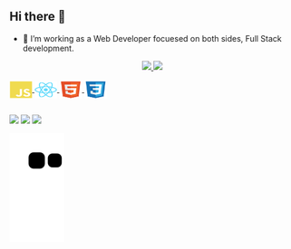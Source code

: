 ## Hi there 👋

- 🔭 I’m working as a Web Developer focuesed on both sides, Full Stack development.

<div align="center">
  <a href="https://github.com/amik94">
  <img height="180em" src="https://github-readme-stats.vercel.app/api?username=amik94&show_icons=true&theme=react&include_all_commits=true&count_private=true"/>
  <img height="180em" src="https://github-readme-stats.vercel.app/api/top-langs/?username=amik94&layout=compact&langs_count=7&theme=react"/>
</div>
  
<div style="display: inline_block"><br>
  <img align="center" alt="Armine-Js" height="30" width="40" src="https://raw.githubusercontent.com/devicons/devicon/master/icons/javascript/javascript-plain.svg">
  <img align="center" alt="Armine-React" height="30" width="40" src="https://raw.githubusercontent.com/devicons/devicon/master/icons/react/react-original.svg">
  <img align="center" alt="Armine-HTML" height="30" width="40" src="https://raw.githubusercontent.com/devicons/devicon/master/icons/html5/html5-original.svg">
  <img align="center" alt="Armine-CSS" height="30" width="40" src="https://raw.githubusercontent.com/devicons/devicon/master/icons/css3/css3-original.svg">
</div>
  
##

 <div> 
   <a href="https://www.youtube.com/channel/UCnn2a7uC2Dm2HxENylFYUYg" target="_blank"><img src="https://img.shields.io/badge/YouTube-FF0000?style=for-the-badge&logo=youtube&logoColor=white" target="_blank"></a>
   <a href = "mailto:arminasilva9294@gmail.com"><img src="https://img.shields.io/badge/-Gmail-%23333?style=for-the-badge&logo=gmail&logoColor=white" target="_blank"></a>
   <a href="https://br.linkedin.com/in/armine-samvelovna-a49906123/pt" target="_blank"><img src="https://img.shields.io/badge/-LinkedIn-%230077B5?style=for-the-badge&logo=linkedin&logoColor=white" target="_blank"></a> 
 
  ![Snake animation](https://github.com/amik94/amik94/blob/output/github-contribution-grid-snake.svg)
</div>
